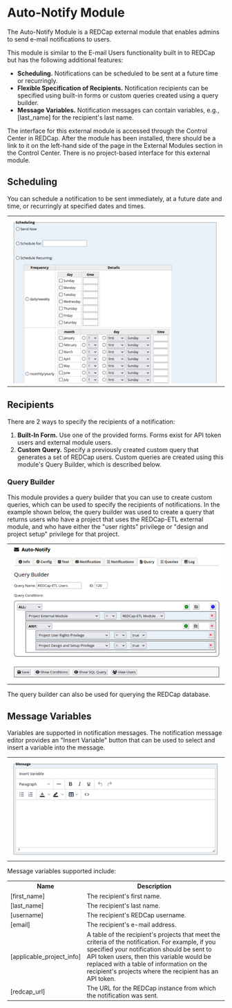 <!-- =================================================
Copyright (C) 2023 The Trustees of Indiana University
SPDX-License-Identifier: BSD-3-Clause
================================================== -->

Auto-Notify Module
=========================

The Auto-Notify Module is a REDCap external module that enables admins to send e-mail notifications to users.

This module is similar to the E-mail Users functionality
built in to REDCap but has the following additional features:

* **Scheduling.** Notifications can be scheduled to be sent at a future time or recurringly.
* **Flexible Specification of Recipients.** Notification recipients can be specified using built-in forms or custom queries
    created using a query builder.
* **Message Variables.** Notification messages can contain variables, e.g., [last_name] for the recipient's last name.

The interface for this external module is accessed through the Control Center in
REDCap. After the module has been installed, there should be a link to
it on the left-hand side of the page in the External Modules section in the Control Center.
There is no project-based interface for this external module.

Scheduling
--------------------------

You can schedule a notification to be sent immediately,
at a future date and time, or recurringly at specified dates and times.
<table align="center">
<tr><th>
<img src="./docs/scheduling-80.png" title="Scheduling"/>
</tr></th>
</table>

Recipients
-----------------------------------------------------------

There are 2 ways to specify the recipients of a notification:

1. **Built-In Form.** Use one of the provided forms. Forms exist for API token users and external module users.
2. **Custom Query.** Specify a previously created custom query that generates a set of REDCap users. Custom queries are
    created using this module's Query Builder, which is described below.


### Query Builder
This module provides a query builder that you can use to create
custom queries, which can be used to specify the recipients of notifications.
In the example shown below, the query builder was used to create a query that returns users who
have a project that uses the REDCap-ETL external module, and who have either the
"user rights" privilege or "design and project setup" privilege for that project.

<table align="center">
<tr><th>
<img src="./docs/query-builder-80.png" title="Query Builder"/>
</tr></th>
</table>

The query builder can also be used for querying the REDCap database.


Message Variables
-------------------------------

Variables are supported in notification messages. The
notification message editor provides an "Insert Variable" button that can
be used to select and insert a variable into the message.

<table align="center"><tr><th>
<img src="./docs/message-editor-80.png" title="Message Variables"/>
</tr></th></table>

Message variables supported include:

<table align="center" width="50%">
    <tr> <th>Name</th> <th>Description</th>
    <tr>
        <td> [first_name] </td>
        <td> The recipient's first name. </td>
    </tr>
    <tr>
        <td> [last_name] </td>
        <td> The recipient's last name. </td>
    </tr>
    <tr>
        <td> [username] </td>
        <td> The recipient's REDCap username. </td>
    </tr>
    <tr>
        <td> [email] </td>
        <td> The recipient's e-mail address. </td>
    </tr>
    <tr>
        <td> [applicable_project_info] </td>
        <td> A table of the recipient's projects that meet the criteria 
             of the notification. For example, if you specified your notification should
             be sent to API token users, then this variable would be replaced with a table
             of information on the recipient's projects where the recipient has an API token.
        </td>
    </tr>
    <tr>
        <td> [redcap_url] </td>
        <td> The URL for the REDCap instance from which the notification was sent. </td>
    </tr>
</table>


